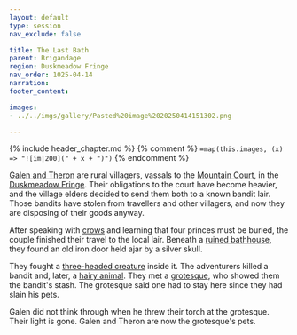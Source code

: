 ```yaml
---
layout: default
type: session
nav_exclude: false

title: The Last Bath
parent: Brigandage
region: Duskmeadow Fringe
nav_order: 1025-04-14
narration: 
footer_content: 

images:
- ../../imgs/gallery/Pasted%20image%2020250414151302.png

---
```


{% include header_chapter.md %}
{% comment %}
`=map(this.images, (x) => "![im|200](" + x + ")")`
{% endcomment %}

[Galen and Theron](../../directory/DuskmeadowFringe/GalenTheron.md) are rural villagers, vassals to the [Mountain Court](../../directory/DuskmeadowFringe/MountainCourt.md), in the [Duskmeadow Fringe](../../directory/DuskmeadowFringe/index.md).
Their obligations to the court have become heavier, and the village elders decided to send them both to a known bandit lair.
Those bandits have stolen from travellers and other villagers, and now they are disposing of their goods anyway.

After speaking with [crows](../../directory/DuskmeadowFringe/TheChoir.md) and learning that four princes must be buried, the couple finished their travel to the local lair.
Beneath a [ruined bathhouse](../../directory/DuskmeadowFringe/BanditsBath.md), they found an old iron door held ajar by a silver skull.

They fought a [three-headed creature](../../directory/FoldedBelow/Murk.md) inside it.
The adventurers killed a bandit and, later, a [hairy animal](../../directory/FoldedBelow/Bugbears.md).
They met a [grotesque](../../directory/FoldedBelow/ChaosChampion.md), who showed them the bandit's stash.
The grotesque said one had to stay here since they had slain his pets.

Galen did not think through when he threw their torch at the grotesque.
Their light is gone.
Galen and Theron are now the grotesque's pets.
